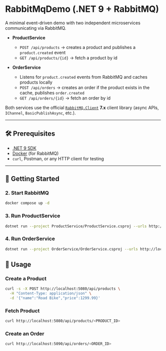 # RabbitMqDemo (.NET 9 + RabbitMQ)

A minimal event-driven demo with two independent microservices communicating via RabbitMQ.

- **ProductService**

  - `POST /api/products` → creates a product and publishes a `product.created` event
  - `GET /api/products/{id}` → fetch a product by id

- **OrderService**
  - Listens for `product.created` events from RabbitMQ and caches products locally
  - `POST /api/orders` → creates an order if the product exists in the cache, publishes `order.created`
  - `GET /api/orders/{id}` → fetch an order by id

Both services use the official [`RabbitMQ.Client`](https://www.nuget.org/packages/RabbitMQ.Client) **7.x** client library (async APIs, `IChannel`, `BasicPublishAsync`, etc.).

---

## 🛠 Prerequisites

- [.NET 9 SDK](https://dotnet.microsoft.com/)
- [Docker](https://www.docker.com/) (for RabbitMQ)
- `curl`, Postman, or any HTTP client for testing

---

## 🚀 Getting Started

### 2. Start RabbitMQ

```bash
docker compose up -d
```

### 3. Run ProductService

```bash
dotnet run --project ProductService/ProductService.csproj --urls http://localhost:5080
```

### 4. Run OrderService

```bash
dotnet run --project OrderService/OrderService.csproj --urls http://localhost:5090
```

## 📡 Usage

### Create a Product

```bash
curl -s -X POST http://localhost:5080/api/products \
  -H "Content-Type: application/json" \
  -d '{"name":"Road Bike","price":1299.99}'
```

### Fetch Product

```bash
curl http://localhost:5080/api/products/<PRODUCT_ID>
```

### Create an Order

```bash
curl http://localhost:5090/api/orders/<ORDER_ID>
```
